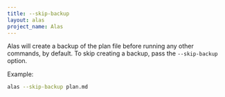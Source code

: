```yaml
---
title: --skip-backup
layout: alas
project_name: Alas
---
```


Alas will create a backup of the plan file before running any other commands, by
default. To skip creating a backup, pass the `--skip-backup` option.

Example:

```bash
alas --skip-backup plan.md
```

